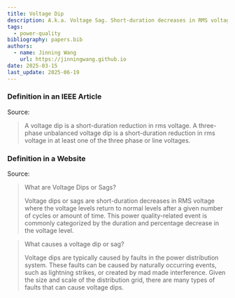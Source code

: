 ```yaml
---
title: Voltage Dip
description: A.k.a. Voltage Sag. Short-duration decreases in RMS voltage
tags:
  - power-quality
bibliography: papers.bib
authors:
  - name: Jinning Wang
    url: https://jinningwang.github.io
date: 2025-03-15
last_update: 2025-06-19
---
```


### Definition in an IEEE Article

Source: <d-cite key="bollen2003voltage"></d-cite>

> A voltage dip is a short-duration reduction in rms voltage. A three-phase unbalanced voltage dip is a short-duration reduction in rms voltage in at least one of the three phase or line voltages.

### Definition in a Website

Source: <d-cite key="specialists2023voltage"></d-cite>

> What are Voltage Dips or Sags?
>
> Voltage dips or sags are short-duration decreases in RMS voltage where the voltage levels return to normal levels after a given number of cycles or amount of time. This power quality-related event is commonly categorized by the duration and percentage decrease in the voltage level.

> What causes a voltage dip or sag?
>
> Voltage dips are typically caused by faults in the power distribution system. These faults can be caused by naturally occurring events, such as lightning strikes, or created by mad made interference. Given the size and scale of the distribution grid, there are many types of faults that can cause voltage dips.
